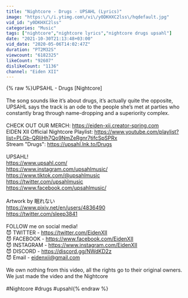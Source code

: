 ```yaml
---
title: "Nightcore - Drugs - UPSAHL (Lyrics)"
image: "https:\/\/i.ytimg.com\/vi\/y0DKHXC2lss\/hqdefault.jpg"
vid_id: "y0DKHXC2lss"
categories: "Music"
tags: ["nightcore","nightcore lyrics","nightcore drugs upsahl"]
date: "2021-10-30T21:13:48+03:00"
vid_date: "2020-05-06T14:02:47Z"
duration: "PT2M32S"
viewcount: "6182325"
likeCount: "92607"
dislikeCount: "1136"
channel: "Eiden XII"
---
```

{% raw %}UPSAHL - Drugs [Nightcore]<br /><br />The song sounds like it’s about drugs, it’s actually quite the opposite, UPSAHL says the track is an ode to the people she’s met at parties who constantly brag through name-dropping and a superiority complex.<br /><br />CHECK OUT OUR MERCH: <a rel="nofollow" target="blank" href="https://eiden-xii.creator-spring.com">https://eiden-xii.creator-spring.com</a><br />EIDEN XII Official Nightcore Playlist: <a rel="nofollow" target="blank" href="https://www.youtube.com/playlist?list=PLGb-QRliHh7Qo9NmZeRgnr7tifcSpSPRx">https://www.youtube.com/playlist?list=PLGb-QRliHh7Qo9NmZeRgnr7tifcSpSPRx</a><br />Stream &quot;Drugs&quot;: <a rel="nofollow" target="blank" href="https://upsahl.lnk.to/Drugs">https://upsahl.lnk.to/Drugs</a><br /><br />UPSAHL!<br /><a rel="nofollow" target="blank" href="https://www.upsahl.com/">https://www.upsahl.com/</a><br /><a rel="nofollow" target="blank" href="https://www.instagram.com/upsahlmusic/">https://www.instagram.com/upsahlmusic/</a><br /><a rel="nofollow" target="blank" href="https://www.tiktok.com/@upsahlmusic">https://www.tiktok.com/@upsahlmusic</a><br /><a rel="nofollow" target="blank" href="https://twitter.com/upsahlmusic">https://twitter.com/upsahlmusic</a><br /><a rel="nofollow" target="blank" href="https://www.facebook.com/upsahlmusic/">https://www.facebook.com/upsahlmusic/</a><br /><br />Artwork by 眠れない<br /><a rel="nofollow" target="blank" href="https://www.pixiv.net/en/users/4836490">https://www.pixiv.net/en/users/4836490</a><br /><a rel="nofollow" target="blank" href="https://twitter.com/sleep3841">https://twitter.com/sleep3841</a><br /><br />FOLLOW me on social media!<br />😈 TWITTER - <a rel="nofollow" target="blank" href="https://twitter.com/EidenXII">https://twitter.com/EidenXII</a><br />😈 FACEBOOK - <a rel="nofollow" target="blank" href="https://www.facebook.com/EidenXII">https://www.facebook.com/EidenXII</a><br />😈 INSTAGRAM - <a rel="nofollow" target="blank" href="https://www.instagram.com/EidenXII">https://www.instagram.com/EidenXII</a><br />😈 DISCORD - <a rel="nofollow" target="blank" href="https://discord.gg/NWdKD2z">https://discord.gg/NWdKD2z</a><br />😈 Email - eidenxii@gmail.com<br /><br />We own nothing from this video, all the rights go to their original owners.<br />We just made the video and the Nightcore<br /><br />#Nightcore​​ #drugs #upsahl{% endraw %}
